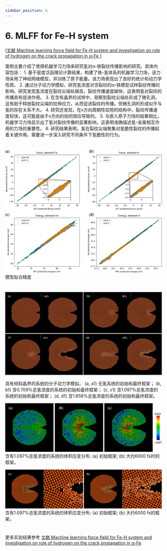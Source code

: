 ```yaml
---
sidebar_position: 6
---
```


# 6. MLFF for Fe-H system

[[文献 Machine learning force field for Fe-H system and investigation on role of hydrogen on the crack propagation in α-Fe ]](https://www.osti.gov/pages/biblio/1882447-machine-learning-force-field-fe-system-investigation-role-hydrogen-crack-propagation-fe)

案例主要介绍了使用机器学习力场来研究氢对α-铁裂纹传播影响的研究。具体内容包括： 1. 基于密度泛函理论计算结果，构建了铁-氢体系的机器学习力场，该力场采用了神经网络模型，并训练了原子能量。该力场表现出了良好的统计和动力学性质。 2. 通过分子动力学模拟，研究氢浓度对含裂纹的α-铁模型试样裂纹传播的影响。研究发现氢浓度在裂纹尖端处越高，裂纹传播速度越快，这表明氢对裂纹的传播具有促进作用。 3. 在含有晶界的试样中，观察到裂纹尖端处形成了微孔洞，这有助于释放裂纹尖端的拉伸应力，从而促进裂纹的传播。但微孔洞的形成似乎与氢的存在关系不大。 4. 研究还发现，在x方向周期性较短的结构中，裂纹传播速度较快，这可能是由于x方向的协同效应导致的。 5. 与嵌入原子力场的结果相比，机器学习力场显示出了氢对裂纹传播的显著影响，这表明准确描述氢-金属相互作用的力场的重要性。 6. 研究结果表明，氢在裂纹尖端聚集对氢脆性裂纹的传播起着关键作用，需要进一步深入研究不同条件下氢脆性的行为。

# 

![proportion_time](./pictures/exp_6_1.png)
模型拟合精度

#
![proportion_time](./pictures/exp_6_5.png)

具有倾斜晶界的系统的分子动力学模拟。 (a, a1) 无氢系统的初始和最终框架； (b, b1) 含0.709%总氢浓度的系统的初始和最终框架； (c, c1) 含1.097%总氢浓度的系统的初始和最终框架； (d, d1) 含1.856%总氢浓度的系统的初始和最终框架。

![proportion_time](./pictures/exp_6_6.png)
含有1.097%总氢浓度的系统的体积应变分布; (a) 初始框架; (b) 大约6000 fs时的框架。

![proportion_time](./pictures/exp_6_7.png)
含有1.097%总氢浓度的系统的体积应变分布; (a) 初始框架; (b) 大约6000 fs的框架。

# 
更多实验结果参考 [文献 Machine learning force field for Fe-H system and investigation on role of hydrogen on the crack propagation in α-Fe ](https://www.osti.gov/pages/biblio/1882447-machine-learning-force-field-fe-system-investigation-role-hydrogen-crack-propagation-fe)